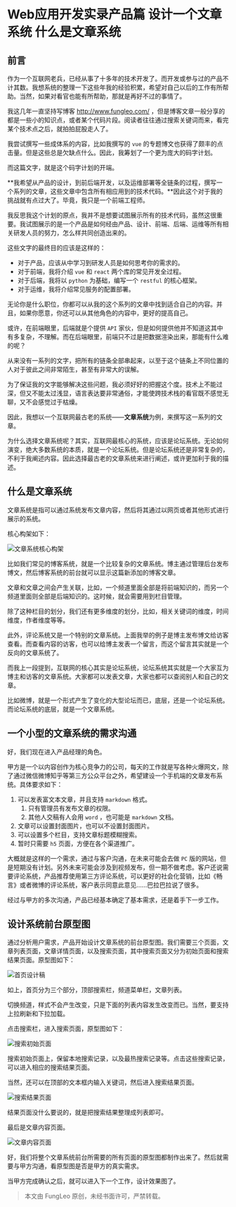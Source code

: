 # Web应用开发实录产品篇 设计一个文章系统 什么是文章系统

## 前言

作为一个互联网老兵，已经从事了十多年的技术开发了。而开发或参与过的产品不计其数。我想系统的整理一下这些年我的经验积累，希望对自己以后的工作有所帮助。当然，如果对看官也能有所帮助，那就是再好不过的事情了。

我这几年一直坚持写博客 http://www.fungleo.com/ ，但是博客文章一般分享的都是一些小的知识点，或者某个代码片段。阅读者往往通过搜索关键词而来，看完某个技术点之后，就拍拍屁股走人了。

我尝试撰写一些成体系的内容，比如我撰写的 `vue` 的专题博文也获得了颇丰的点击量。但是这些总是欠缺点什么。因此，我筹划了一个更为庞大的码字计划。

而这篇文字，就是这个码字计划的开端。

**我希望从产品的设计，到前后端开发，以及运维部署等全链条的过程，撰写一个系列的文章，这些文章中包含所有相应用到的技术代码。**因此这个对于我的挑战就有点过大了。毕竟，我只是一个前端工程师。

我反思我这个计划的原点，我并不是想要试图展示所有的技术代码，虽然这很重要。我试图展示的是一个产品是如何经由产品、设计、前端、后端、运维等所有相关研发人员的努力，怎么样共同创造出来的。

这些文字的最终目的应该是这样的：

- 对于产品，应该从中学习到研发人员是如何思考你的需求的。
- 对于前端，我将介绍 `vue` 和 `react` 两个库的常见开发全过程。
- 对于后端，我将以 `python` 为基础，编写一个 `restful` 的核心框架。
- 对于运维，我将介绍常见服务的配置部署。

无论你是什么职位，你都可以从我的这个系列的文章中找到适合自己的内容。并且，如果你愿意，你还可以从其他角色的内容中，更好的提高自己。

或许，在前端眼里，后端就是个提供 `API` 家伙，但是如何提供他并不知道这其中有多复杂，不理解。而在后端眼里，前端只不过是把数据渲染出来，那能有什么难的呢？

从来没有一系列的文字，把所有的链条全部串起来，以至于这个链条上不同位置的人对于彼此之间非常陌生，甚至有非常大的误解。

为了保证我的文字能够解决这些问题，我必须好好的把握这个度。技术上不能过深，但又不能太过浅显，语言表达要非常通俗，才能使跨技术栈的看官既不感觉无聊，又不会感觉过于枯燥。

因此，我想以一个互联网最古老的系统——**文章系统**为例，来撰写这一系列的文章。

为什么选择文章系统呢？其实，互联网最核心的系统，应该是论坛系统。无论如何演变，绝大多数系统的本质，就是一个论坛系统。但是论坛系统还是非常复杂的，不利于我阐述内容。因此选择最古老的文章系统来进行阐述，或许更加利于我的描述。

## 什么是文章系统

文章系统是指可以通过系统发布文章内容，然后将其通过以网页或者其他形式进行展示的系统。

核心构架如下：

![文章系统核心构架](https://raw.githubusercontent.com/fengcms/articles/master/image/c3/425e7218889293a04e25b2d3125ca1.jpg)

比如我们常见的博客系统，就是一个比较复杂的文章系统。博主通过管理后台发布博文，然后博客系统的前台就可以显示这篇新添加的博客文章。

文章和文章之间会产生关联，比如，一个频道里面全部是将前端知识的，而另一个频道里面则全部是后端知识的。这时候，就会需要用到栏目管理。

除了这种栏目的划分，我们还有更多维度的划分，比如，相关关键词的维度，时间维度，作者维度等等。

此外，评论系统又是一个特别的文章系统。上面我举的例子是博主发布博文给访客查看。而查看内容的访客，也可以给博主发表一个留言，而这个留言其实就是一个反向的文章系统了。

而我上一段提到，互联网的核心其实是论坛系统，论坛系统其实就是一个大家互为博主和访客的文章系统。大家都可以发表文章，大家也都可以查阅别人和自己的文章。

比如微博，就是一个形式产生了变化的大型论坛而已，底层，还是一个论坛系统。而论坛系统的底层，就是一个文章系统。

## 一个小型的文章系统的需求沟通

好，我们现在进入产品经理的角色。

甲方是一个以内容创作为核心竞争力的公司，每天的工作就是写各种火爆网文，除了通过微信微博知乎等第三方公众平台之外，希望建设一个手机端的文章发布系统。具体要求如下：

1. 可以发表富文本文章，并且支持 `markdown` 格式。
    1. 只有管理员有发布文章的权限。
    2. 其他人交稿有人会用 `word` ，也可能是 `markdown` 文档。
2. 文章可以设置封面图片，也可以不设置封面图片。
3. 可以设置多个栏目，支持文章标题模糊搜索。
4. 暂时只需要 `h5` 页面，方便在各个渠道推广。

大概就是这样的一个需求，通过与客户沟通，在未来可能会去做 `PC` 版的网站，但是短期没有计划。另外未来可能会涉及到视频发布，但一期不做考虑。客户还说需要评论系统，产品推荐使用第三方评论系统，可以更好的社会化营销，比如《畅言》或者微博的评论系统，客户表示同意此意见……巴拉巴拉说了很多。

经过与甲方的多次沟通，产品已经基本确定了基本需求，还是着手下一步工作。

## 设计系统前台原型图

通过分析用户需求，产品开始设计文章系统的前台原型图。我们需要三个页面，文章列表页面，文章详情页面，以及搜索页面，其中搜索页面又分为初始页面和搜索结果页面。原型图如下：

![首页设计稿](https://raw.githubusercontent.com/fengcms/articles/master/image/36/d861f06946c58843865bca9c7e8653.jpg)

如上，首页分为三个部分，顶部搜索栏，频道菜单栏，文章列表。

切换频道，样式不会产生改变，只是下面的列表内容发生改变而已。当然，要支持上拉刷新和下拉加载。

点击搜索栏，进入搜索页面，原型图如下：

![搜索初始页面](https://raw.githubusercontent.com/fengcms/articles/master/image/77/5c2bb7bdfd82ccd3b3e7164c17db80.jpg)

搜索初始页面上，保留本地搜索记录，以及最热搜索记录等。点击这些搜索记录，可以进入相应的搜索结果页面。

当然，还可以在顶部的文本框内输入关键词，然后进入搜索结果页面。

![搜索结果页面](https://raw.githubusercontent.com/fengcms/articles/master/image/c6/27f2c8e90ade9ab8bdc2da62a6d233.jpg)

结果页面没什么要说的，就是把搜索结果整理成列表即可。

最后是文章内容页面。

![文章内容页面](https://raw.githubusercontent.com/fengcms/articles/master/image/c5/68007d3b735a23a0edd0bfe020e1f9.jpg)

好，我们将整个文章系统前台所需要的所有页面的原型图都制作出来了。然后就需要与甲方沟通，看原型图是否是甲方的真实需求。

当甲方完成确认之后，就可以进入下一个工作，设计效果图了。

> 本文由 FungLeo 原创，未经书面许可，严禁转载。


